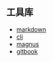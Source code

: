 ## 工具库

* [markdown](./markdown/readme.md)
* [cli](./cli/readme.md)
* [magnus](./magnus/readme.md)
* [gitbook](./gitbook/readme.md)